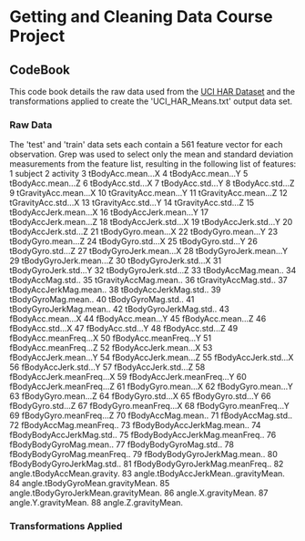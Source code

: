 # Getting and Cleaning Data Course Project
## CodeBook
This code book details the raw data used from the [UCI HAR Dataset](http://archive.ics.uci.edu/ml/datasets/Human+Activity+Recognition+Using+Smartphones) and the transformations applied to create the 'UCI_HAR_Means.txt' output data set.

### Raw Data
The 'test' and 'train' data sets each contain a 561 feature vector for each observation. Grep was used to select only the mean and standard deviation measurements from the feature list, resulting in the following list of features:
1 subject
2 activity
3 tBodyAcc.mean...X
4 tBodyAcc.mean...Y
5 tBodyAcc.mean...Z
6 tBodyAcc.std...X
7 tBodyAcc.std...Y
8 tBodyAcc.std...Z
9 tGravityAcc.mean...X
10 tGravityAcc.mean...Y
11 tGravityAcc.mean...Z
12 tGravityAcc.std...X
13 tGravityAcc.std...Y
14 tGravityAcc.std...Z
15 tBodyAccJerk.mean...X
16 tBodyAccJerk.mean...Y
17 tBodyAccJerk.mean...Z
18 tBodyAccJerk.std...X
19 tBodyAccJerk.std...Y
20 tBodyAccJerk.std...Z
21 tBodyGyro.mean...X
22 tBodyGyro.mean...Y
23 tBodyGyro.mean...Z
24 tBodyGyro.std...X
25 tBodyGyro.std...Y
26 tBodyGyro.std...Z
27 tBodyGyroJerk.mean...X
28 tBodyGyroJerk.mean...Y
29 tBodyGyroJerk.mean...Z
30 tBodyGyroJerk.std...X
31 tBodyGyroJerk.std...Y
32 tBodyGyroJerk.std...Z
33 tBodyAccMag.mean..
34 tBodyAccMag.std..
35 tGravityAccMag.mean..
36 tGravityAccMag.std..
37 tBodyAccJerkMag.mean..
38 tBodyAccJerkMag.std..
39 tBodyGyroMag.mean..
40 tBodyGyroMag.std..
41 tBodyGyroJerkMag.mean..
42 tBodyGyroJerkMag.std..
43 fBodyAcc.mean...X
44 fBodyAcc.mean...Y
45 fBodyAcc.mean...Z
46 fBodyAcc.std...X
47 fBodyAcc.std...Y
48 fBodyAcc.std...Z
49 fBodyAcc.meanFreq...X
50 fBodyAcc.meanFreq...Y
51 fBodyAcc.meanFreq...Z
52 fBodyAccJerk.mean...X
53 fBodyAccJerk.mean...Y
54 fBodyAccJerk.mean...Z
55 fBodyAccJerk.std...X
56 fBodyAccJerk.std...Y
57 fBodyAccJerk.std...Z
58 fBodyAccJerk.meanFreq...X
59 fBodyAccJerk.meanFreq...Y
60 fBodyAccJerk.meanFreq...Z
61 fBodyGyro.mean...X
62 fBodyGyro.mean...Y
63 fBodyGyro.mean...Z
64 fBodyGyro.std...X
65 fBodyGyro.std...Y
66 fBodyGyro.std...Z
67 fBodyGyro.meanFreq...X
68 fBodyGyro.meanFreq...Y
69 fBodyGyro.meanFreq...Z
70 fBodyAccMag.mean..
71 fBodyAccMag.std..
72 fBodyAccMag.meanFreq..
73 fBodyBodyAccJerkMag.mean..
74 fBodyBodyAccJerkMag.std..
75 fBodyBodyAccJerkMag.meanFreq..
76 fBodyBodyGyroMag.mean..
77 fBodyBodyGyroMag.std..
78 fBodyBodyGyroMag.meanFreq..
79 fBodyBodyGyroJerkMag.mean..
80 fBodyBodyGyroJerkMag.std..
81 fBodyBodyGyroJerkMag.meanFreq..
82 angle.tBodyAccMean.gravity.
83 angle.tBodyAccJerkMean..gravityMean.
84 angle.tBodyGyroMean.gravityMean.
85 angle.tBodyGyroJerkMean.gravityMean.
86 angle.X.gravityMean.
87 angle.Y.gravityMean.
88 angle.Z.gravityMean.

### Transformations Applied
